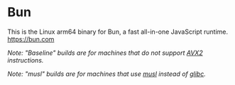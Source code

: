 # Bun

This is the Linux arm64 binary for Bun, a fast all-in-one JavaScript runtime. https://bun.com

_Note: "Baseline" builds are for machines that do not support [AVX2](https://en.wikipedia.org/wiki/Advanced_Vector_Extensions) instructions._

_Note: "musl" builds are for machines that use [musl](https://musl.libc.org/) instead of [glibc](https://www.gnu.org/software/libc/)._
